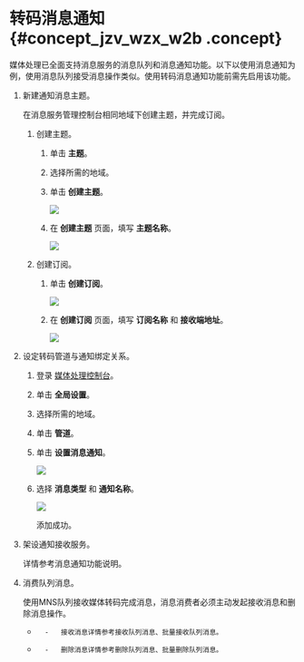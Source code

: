 # 转码消息通知 {#concept_jzv_wzx_w2b .concept}

媒体处理已全面支持消息服务的消息队列和消息通知功能。以下以使用消息通知为例，使用消息队列接受消息操作类似。使用转码消息通知功能前需先启用该功能。

1.  新建通知消息主题。

    在消息服务管理控制台相同地域下创建主题，并完成订阅。

    1.  创建主题。
        1.  单击 **主题**。
        2.  选择所需的地域。
        3.  单击 **创建主题**。

            ![](http://static-aliyun-doc.oss-cn-hangzhou.aliyuncs.com/assets/img/11355/15392599999977_zh-CN.png)

        4.  在 **创建主题** 页面，填写 **主题名称**。

            ![](http://static-aliyun-doc.oss-cn-hangzhou.aliyuncs.com/assets/img/11355/15392599999970_zh-CN.png)

    2.  创建订阅。
        1.  单击 **创建订阅**。

            ![](http://static-aliyun-doc.oss-cn-hangzhou.aliyuncs.com/assets/img/11355/15392599999971_zh-CN.png)

        2.  在 **创建订阅** 页面，填写 **订阅名称** 和 **接收端地址**。

            ![](http://static-aliyun-doc.oss-cn-hangzhou.aliyuncs.com/assets/img/11355/15392599999976_zh-CN.png)

2.  设定转码管道与通知绑定关系。
    1.  登录 [媒体处理控制台](https://mts.console.aliyun.com/?spm=5176.2020520001.0.0.6RsosT#/mts/oss)。
    2.  单击 **全局设置**。
    3.  选择所需的地域。
    4.  单击 **管道**。
    5.  单击 **设置消息通知**。

        ![](http://static-aliyun-doc.oss-cn-hangzhou.aliyuncs.com/assets/img/11355/15392599999978_zh-CN.png)

    6.  选择 **消息类型** 和 **通知名称**。

        ![](http://static-aliyun-doc.oss-cn-hangzhou.aliyuncs.com/assets/img/11355/15392599999974_zh-CN.png)

        添加成功。

3.  架设通知接收服务。

    详情参考消息通知功能说明。

4.  消费队列消息。

    使用MNS队列接收媒体转码完成消息，消息消费者必须主动发起接收消息和删除消息操作。

    -       -   接收消息详情参考接收队列消息、批量接收队列消息。

    -       -   删除消息详情参考删除队列消息、批量删除队列消息。


